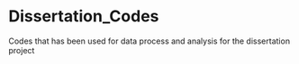 # Dissertation_Codes
Codes that has been used for data process and analysis for the dissertation project
